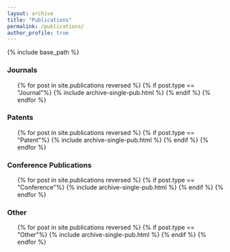 ```yaml
---
layout: archive
title: "Publications"
permalink: /publications/
author_profile: true
---
```

{% include base_path %}
<h3>Journals</h3>
<ol>{% for post in site.publications reversed %}
  {% if post.type == "Journal"%}
    {% include archive-single-pub.html %}
  {% endif %}
{% endfor %}</ol>

<h3>Patents</h3>
<ol>{% for post in site.publications reversed %}
  {% if post.type == "Patent"%}
    {% include archive-single-pub.html %}
  {% endif %}
{% endfor %}</ol>

<h3>Conference Publications</h3>
<ol>{% for post in site.publications reversed %}
  {% if post.type == "Conference"%}
    {% include archive-single-pub.html %}
  {% endif %}
{% endfor %}</ol>

<h3>Other</h3>
<ol>{% for post in site.publications reversed %}
  {% if post.type == "Other"%}
    {% include archive-single-pub.html %}
  {% endif %}
{% endfor %}</ol>